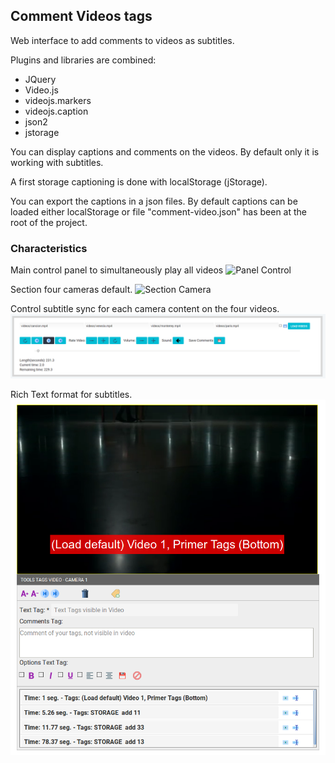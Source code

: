 ## Comment Videos tags
Web interface to add comments to videos as subtitles.

Plugins and libraries are combined:

- JQuery
- Video.js
- videojs.markers
- videojs.caption
- json2
- jstorage

You can display captions and comments on the videos. By default only it is working with subtitles.

A first storage captioning is done with localStorage (jStorage).

You can export the captions in a json files. By default captions can be loaded either localStorage or file "comment-video.json" has been at the root of the project.

### Characteristics

Main control panel to simultaneously play all videos
![Panel Control](https://github.com/mfcardenas/annotation-video/blob/master/images/interface_bb.bmp)

Section four cameras default.
![Section Camera](https://github.com/mfcardenas/annotation-video/blob/master/images/interface_cc.bmp)

Control subtitle sync for each camera content on the four videos.
![Control Subtitle](https://github.com/mfcardenas/annotation-video/blob/master/images/interface_dd.bmp)

Rich Text format for subtitles.
![Rich Text](https://github.com/mfcardenas/annotation-video/blob/master/images/interface_ee.bmp)
